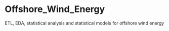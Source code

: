 # Offshore_Wind_Energy
ETL, EDA, statistical analysis and statistical models for offshore wind energy

